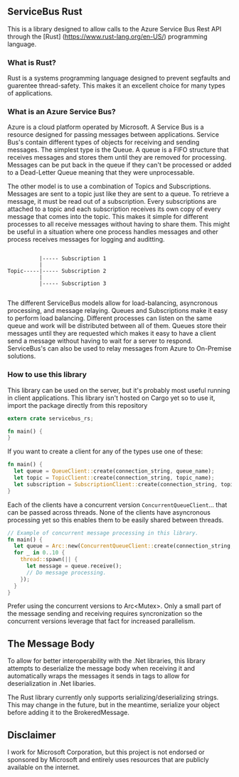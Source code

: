 ## ServiceBus Rust

This is a library designed to allow calls to the Azure Service Bus Rest API through the [Rust] (https://www.rust-lang.org/en-US/) 
programming language.

### What is Rust?

Rust is a systems programming language designed to prevent segfaults and guarentee thread-safety. This makes it an excellent choice
for many types of applications.

### What is an Azure Service Bus?

Azure is a cloud platform operated by Microsoft. A Service Bus is a resource designed for passing messages between applications.
Service Bus's contain different types of objects for receiving and sending messages. The simplest type is the Queue. A queue is a 
FIFO structure that receives messages and stores them until they are removed for processing. Messages can be put back in the queue
if they can't be processed or added to a Dead-Letter Queue meaning that they were unprocessable.

The other model is to use a combination of Topics and Subscriptions. Messages are sent to a topic just like they are sent to a queue.
To retrieve a message, it must be read out of a subscription. Every subscriptions are attached to a topic and each 
subscription receives its own copy of every message that comes into the topic. This makes it simple for different processes 
to all receive messages without having to share them. This might be useful in a situation where one process handles messages 
and other process receives messages for logging and auditting.


```

          |----- Subscription 1
          |
Topic-----|----- Subscription 2
          |
          |----- Subscription 3
          
```

The different ServiceBus models allow for load-balancing, asyncronous processing, and message relaying. Queues and Subscriptions
make it easy to perform load balancing. Different processes can listen on the same queue and work will be distributed between all of them.
Queues store their messages until they are requested which makes it easy to have a client send a message without having to wait for a 
server to respond. ServiceBus's can also be used to relay messages from Azure to On-Premise solutions.

### How to use this library

This library can be used on the server, but it's probably most useful running in client applications. This library isn't hosted on Cargo
yet so to use it, import the package directly from this repository

```rust
extern crate servicebus_rs;

fn main() {
}
```

If you want to create a client for any of the types use one of these:

```rust
fn main() {
  let queue = QueueClient::create(connection_string, queue_name);
  let topic = TopicClient::create(connection_string, topic_name);
  let subscription = SubscriptionClient::create(connection_string, topic_name, subscription_name);
}
```

Each of the clients have a concurrent version `ConcurrentQueueClient`... that can be passed across threads. None of the clients
have asyncronous processing yet so this enables them to be easily shared between threads.

```rust
// Example of concurrent message processing in this library.
fn main() {
  let queue = Arc::new(ConcurrentQueueClient::create(connection_string, queue_name));
  for _ in 0..10 {
    thread::spawn(|| {
      let message = queue.receive();
      // Do message processing.
    });
  }
}
```

Prefer using the concurrent versions to Arc<Mutex<Client>>. Only a small part of the message sending and receiving requires
syncronization so the concurrent versions leverage that fact for increased parallelism.

## The Message Body

To allow for better interoperability with the .Net libraries, this library attempts to deserialize the message body when receiving
it and automatically wraps the messages it sends in <string></string> tags to allow for deserialization in .Net libaries.

The Rust library currently only supports serializing/deserializing strings. This may change in the future, but in the meantime,
serialize your object before adding it to the BrokeredMessage.

## Disclaimer

I work for Microsoft Corporation, but this project is not endorsed or sponsored by Microsoft and entirely uses resources that are
publicly available on the internet.
